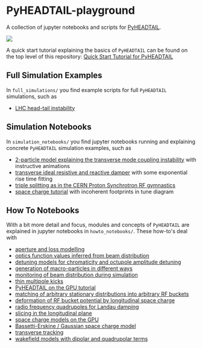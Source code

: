 # PyHEADTAIL-playground
A collection of jupyter notebooks and scripts for [PyHEADTAIL](https://github.com/PyCOMPLETE/PyHEADTAIL).

<a href="https://cern.ch/swanserver/cgi-bin/go?projurl=https://github.com/PyCOMPLETE/PyHEADTAIL-playground.git" target="_blank"><img src="http://swanserver.web.cern.ch/swanserver/images/badge_swan_white_150.png"/></a>

A quick start tutorial explaining the basics of `PyHEADTAIL` can be found on the top level of this repository:
[Quick Start Tutorial for PyHEADTAIL](https://nbviewer.jupyter.org/github/PyCOMPLETE/PyHEADTAIL-playground/blob/master/Tutorial.ipynb)

## Full Simulation Examples

In `full_simulations/` you find example scripts for full `PyHEADTAIL` simulations, such as
* [LHC head-tail instability](https://github.com/PyCOMPLETE/PyHEADTAIL-playground/tree/master/full_simulations/LHC_instability)

## Simulation Notebooks

In `simulation_notebooks/` you find jupyter notebooks running and explaining concrete `PyHEADTAIL` simulation examples, such as
* [2-particle model explaining the transverse mode coupling instability](https://nbviewer.jupyter.org/github/PyCOMPLETE/PyHEADTAIL-playground/blob/master/simulation_notebooks/Transverse_Mode_Coupling_Instability/TMCI_2particle_model.ipynb) with instructive animations
* [transverse ideal resistive and reactive damper](https://nbviewer.jupyter.org/github/PyCOMPLETE/PyHEADTAIL-playground/blob/master/simulation_notebooks/TransverseDamper.ipynb) with some exponential rise time fitting
* [triple splitting as in the CERN Proton Synchrotron RF gymnastics](https://nbviewer.jupyter.org/github/PyCOMPLETE/PyHEADTAIL-playground/blob/master/simulation_notebooks/PS-TripleBunchSplitting.ipynb)
* [space charge tutorial](https://nbviewer.jupyter.org/github/PyCOMPLETE/PyHEADTAIL-playground/blob/master/simulation_notebooks/SpaceChargeTutorial.ipynb) with incoherent footprints in tune diagram

## How To Notebooks

With a bit more detail and focus, modules and concepts of `PyHEADTAIL` are explained in jupyter notebooks in `howto_notebooks/`. These how-to's deal with
* [aperture and loss modelling](https://nbviewer.jupyter.org/github/PyCOMPLETE/PyHEADTAIL-playground/blob/master/howto_notebooks/ApertureNLossesTest.ipynb)
* [optics function values inferred from beam distribution](https://nbviewer.jupyter.org/github/PyCOMPLETE/PyHEADTAIL-playground/blob/master/howto_notebooks/BeamOptics.ipynb)
* [detuning models for chromaticity and octupole amplitude detuning](https://nbviewer.jupyter.org/github/PyCOMPLETE/PyHEADTAIL-playground/blob/master/howto_notebooks/DetunersTest.ipynb)
* [generation of macro-particles in different ways](https://nbviewer.jupyter.org/github/PyCOMPLETE/PyHEADTAIL-playground/blob/master/howto_notebooks/GeneratorTest.ipynb)
* [monitoring of beam distribution during simulation](https://nbviewer.jupyter.org/github/PyCOMPLETE/PyHEADTAIL-playground/blob/master/howto_notebooks/MonitorTest.ipynb)
* [thin multipole kicks](https://nbviewer.jupyter.org/github/PyCOMPLETE/PyHEADTAIL-playground/blob/master/howto_notebooks/MultipolesTest.ipynb)
* [PyHEADTAIL on the GPU tutorial](https://nbviewer.jupyter.org/github/PyCOMPLETE/PyHEADTAIL-playground/blob/master/howto_notebooks/PyHEADTAIL_on_GPU_Tutorial.ipynb)
* [matching of arbitrary stationary distributions into arbitrary RF buckets](https://nbviewer.jupyter.org/github/PyCOMPLETE/PyHEADTAIL-playground/blob/master/howto_notebooks/RFBucket_Matching.ipynb)
* [deformation of RF bucket potential by longitudinal space charge](https://nbviewer.jupyter.org/github/PyCOMPLETE/PyHEADTAIL-playground/blob/master/howto_notebooks/RFBucket_Potential_Deformation.ipynb)
* [radio frequency quadrupoles for Landau damping](https://nbviewer.jupyter.org/github/PyCOMPLETE/PyHEADTAIL-playground/blob/master/howto_notebooks/RFQTest.ipynb)
* [slicing in the longitudinal plane](https://nbviewer.jupyter.org/github/PyCOMPLETE/PyHEADTAIL-playground/blob/master/howto_notebooks/SlicingTest.ipynb)
* [space charge models on the GPU](https://nbviewer.jupyter.org/github/PyCOMPLETE/PyHEADTAIL-playground/blob/master/howto_notebooks/Space_Charge_on_the_GPU.ipynb)
* [Bassetti-Erskine / Gaussian space charge model](https://nbviewer.jupyter.org/github/PyCOMPLETE/PyHEADTAIL-playground/blob/master/howto_notebooks/TransverseGaussianSpaceCharge.ipynb)
* [transverse tracking](https://nbviewer.jupyter.org/github/PyCOMPLETE/PyHEADTAIL-playground/blob/master/howto_notebooks/TransverseTrackingTest.ipynb)
* [wakefield models with dipolar and quadrupolar terms](https://nbviewer.jupyter.org/github/PyCOMPLETE/PyHEADTAIL-playground/blob/master/howto_notebooks/WakeTest.ipynb)
